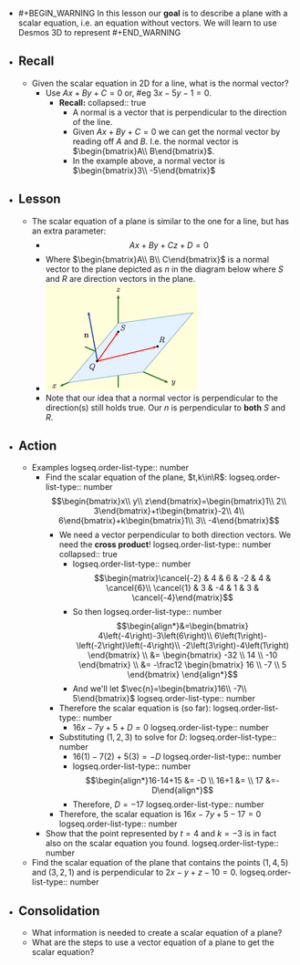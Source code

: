 - #+BEGIN_WARNING
  In this lesson our **goal** is to describe a plane with a scalar equation, i.e. an equation without vectors. We will learn to use Desmos 3D to represent 
  #+END_WARNING
- ## Recall
	- Given the scalar equation in 2D for a line, what is the normal vector?
		- Use $Ax+By+C=0$ or, #eg $3x-5y-1=0$.
			- **Recall:**
			  collapsed:: true
				- A normal is a vector that is perpendicular to the direction of the line.
				- Given $Ax+By+C=0$ we can get the normal vector by reading off $A$ and $B$. I.e. the normal vector is $\begin{bmatrix}A\\ B\end{bmatrix}$.
				- In the example above, a normal vector is $\begin{bmatrix}3\\ -5\end{bmatrix}$
- ## Lesson
	- The scalar equation of a plane is similar to the one for a line, but has an extra parameter:
		- $$Ax+By+Cz+D=0$$
		- Where $\begin{bmatrix}A\\ B\\ C\end{bmatrix}$ is a normal vector to the plane depicted as $n$ in the diagram below where $S$ and $R$ are direction vectors in the plane.
		- ![image.png](../assets/image_1748445121689_0.png)
		- Note that our idea that a normal vector is perpendicular to the direction(s) still holds true. Our $n$ is perpendicular to **both** $S$ and $R$.
- ## Action
	- Examples
	  logseq.order-list-type:: number
		- Find the scalar equation of the plane, $t,k\in\R$:
		  logseq.order-list-type:: number
		  $$\begin{bmatrix}x\\ y\\ z\end{bmatrix}=\begin{bmatrix}1\\ 2\\ 3\end{bmatrix}+t\begin{bmatrix}-2\\ 4\\ 6\end{bmatrix}+k\begin{bmatrix}1\\ 3\\ -4\end{bmatrix}$$
			- We need a vector perpendicular to both direction vectors. We need the **cross product**!
			  logseq.order-list-type:: number
			  collapsed:: true
				- logseq.order-list-type:: number
				  $$\begin{matrix}\cancel{-2} & 4 & 6 & -2 & 4 & \cancel{6}\\ \cancel{1} & 3 & -4 & 1 & 3 & \cancel{-4}\end{matrix}$$
				- So then
				  logseq.order-list-type:: number
				  $$\begin{align*}&=\begin{bmatrix}
				  4\left(-4\right)-3\left(6\right)\\ 6\left(1\right)-\left(-2\right)\left(-4\right)\\ -2\left(3\right)-4\left(1\right)
				  \end{bmatrix} \\
				  &= \begin{bmatrix}
				  -32 \\ 14 \\ -10
				  \end{bmatrix} \\
				  &= -\frac12 \begin{bmatrix}
				  16 \\ -7 \\ 5
				  \end{bmatrix}
				  \end{align*}$$
				- And we'll let $\vec{n}=\begin{bmatrix}16\\ -7\\ 5\end{bmatrix}$
				  logseq.order-list-type:: number
			- Therefore the scalar equation is (so far):
			  logseq.order-list-type:: number
				- $16x-7y+5+D=0$
				  logseq.order-list-type:: number
			- Substituting $(1,2,3)$ to solve for $D$:
			  logseq.order-list-type:: number
				- $16(1)-7(2)+5(3)=-D$
				  logseq.order-list-type:: number
				- logseq.order-list-type:: number
				  $$\begin{align*}16-14+15 &= -D \\ 16+1 &= \\ 17 &=-D\end{align*}$$
				- Therefore, $D=-17$
				  logseq.order-list-type:: number
			- Therefore, the scalar equation is $16x-7y+5-17=0$
			  logseq.order-list-type:: number
		- Show that the point represented by $t=4$ and $k=-3$ is in fact also on the scalar equation you found.
		  logseq.order-list-type:: number
	- Find the scalar equation of the plane that contains the points $(1,4,5)$ and $(3, 2, 1)$ and is perpendicular to $2x-y+z-10=0$.
	  logseq.order-list-type:: number
- ## Consolidation
	- What information is needed to create a scalar equation of a plane?
	- What are the steps to use a vector equation of a plane to get the scalar equation?